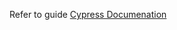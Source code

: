 Refer to guide
<a href="https://sites.google.com/view/cypress-automation-tests/cypress" target="_blank"> Cypress Documenation </a>
